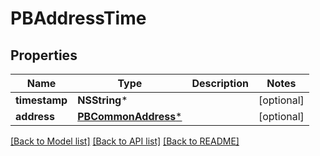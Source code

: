 # PBAddressTime

## Properties
Name | Type | Description | Notes
------------ | ------------- | ------------- | -------------
**timestamp** | **NSString*** |  | [optional] 
**address** | [**PBCommonAddress***](PBCommonAddress.md) |  | [optional] 

[[Back to Model list]](../README.md#documentation-for-models) [[Back to API list]](../README.md#documentation-for-api-endpoints) [[Back to README]](../README.md)


